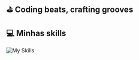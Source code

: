 ## ⛳ Coding beats, crafting grooves


## 💻 Minhas skills
![My Skills](https://go-skill-icons.vercel.app/api/icons?i=py,pandas,gcp,huggingface&titles=true)

<!-- Proudly created with GPRM ( https://gprm.itsvg.in ) -->
